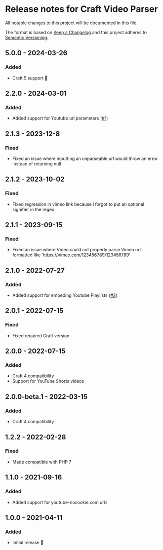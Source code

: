 # Release notes for Craft Video Parser

All notable changes to this project will be documented in this file.

The format is based on [Keep a Changelog](http://keepachangelog.com/) and this project adheres to [Semantic Versioning](http://semver.org/).

## 5.0.0 - 2024-03-26
### Added
- Craft 5 support 🚀

## 2.2.0 - 2024-03-01
### Added
- Added support for Youtube url parameters ([#1](https://github.com/statikbe/craft-video-parser/issues/1))


## 2.1.3 - 2023-12-8
### Fixed
- Fixed an issue where inputting an unparseable url would throw an error instead of returning null

## 2.1.2 - 2023-10-02
### Fixed
- Fixed regression in vimeo link because i forgot to put an optional signifier in the regex

## 2.1.1 - 2023-09-15
### Fixed
- Fixed an issue where Video could not properly parse Vimeo url formatted like 'https://vimeo.com/123456789/123456789'

## 2.1.0 - 2022-07-27
### Added
- Added support for embeding Youtube Playlists ([#2](https://github.com/statikbe/craft-video-parser/issues/2))


## 2.0.1 - 2022-07-15
### Fixed
- Fixed required Craft version

## 2.0.0 - 2022-07-15
### Added
- Craft 4 compatibility
- Support for YouTube Shorts videos


## 2.0.0-beta.1 - 2022-03-15
### Added
- Craft 4 compatibility

## 1.2.2 - 2022-02-28
### Fixed
- Made compatible with PHP 7

## 1.1.0 - 2021-09-16
### Added
- Added support for youtube-nocookie.com urls

## 1.0.0 - 2021-04-11
### Added
- Initial release 🎉
